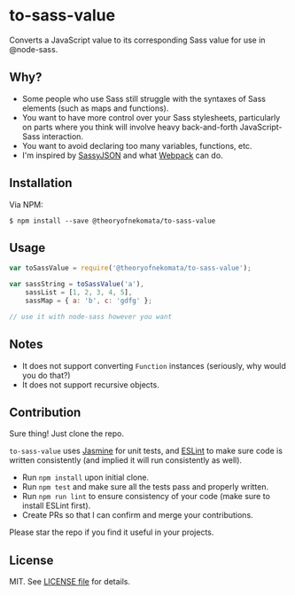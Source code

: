 # to-sass-value

Converts a JavaScript value to its corresponding Sass value for use in @node-sass.

## Why?

- Some people who use Sass still struggle with the syntaxes of Sass elements (such as
  maps and functions).
- You want to have more control over your Sass stylesheets, particularly on parts where
  you think will involve heavy back-and-forth JavaScript-Sass interaction.
- You want to avoid declaring too many variables, functions, etc.
- I'm inspired by [SassyJSON](http://hugogiraudel.com/2014/01/20/json-in-sass/) and what
  [Webpack](https://webpack.github.io) can do.

## Installation

Via NPM:

	$ npm install --save @theoryofnekomata/to-sass-value

## Usage

```javascript
var toSassValue = require('@theoryofnekomata/to-sass-value');

var sassString = toSassValue('a'),
	sassList = [1, 2, 3, 4, 5],
	sassMap = { a: 'b', c: 'gdfg' };

// use it with node-sass however you want
```

## Notes

- It does not support converting `Function` instances (seriously, why would you do that?)
- It does not support recursive objects.

## Contribution

Sure thing! Just clone the repo.

`to-sass-value` uses [Jasmine](https://jasmine.github.io) for unit tests, and
[ESLint](http://eslint.org) to make sure code is written consistently (and implied it will
run consistently as well).

- Run `npm install` upon initial clone.
- Run `npm test` and make sure all the tests pass and properly written.
- Run `npm run lint` to ensure consistency of your code (make sure to install ESLint first).
- Create PRs so that I can confirm and merge your contributions.

Please star the repo if you find it useful in your projects.

## License

MIT. See [LICENSE file](https://raw.githubusercontent.com/Temoto-kun/to-sass-value/master/LICENSE) for details.
